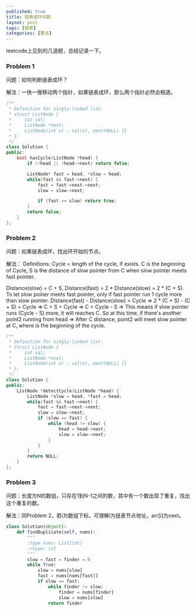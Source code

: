 ```yaml
---
published: true
title: 链表成环问题
layout: post
tags: [链表]
categories: [算法]
---
```

leetcode上见到的几道题，总结记录一下。

### Problem 1

问题：如何判断链表成环？

解法：一快一慢移动两个指针，如果链表成环，那么两个指针必然会相遇。

```c++
/**
 * Definition for singly-linked list.
 * struct ListNode {
 *     int val;
 *     ListNode *next;
 *     ListNode(int x) : val(x), next(NULL) {}
 * };
 */
class Solution {
public:
    bool hasCycle(ListNode *head) {
        if (!head || !head->next) return false;

        ListNode* fast = head, *slow = head;
        while(fast && fast->next) {
            fast = fast->next->next;
            slow = slow->next;

            if (fast == slow) return true;
        }
        return false;
    }
};
```

### Problem 2

问题：如果链表成环，找出环开始的节点。

解法：
Definitions: Cycle = length of the cycle, if exists. C is the beginning of Cycle, S is the distance of slow pointer from C when slow pointer meets fast pointer.

Distance(slow) = C + S, Distance(fast) = 2 * Distance(slow) = 2 * (C + S). To let slow poiner meets fast pointer, only if fast pointer run 1 cycle more than slow pointer. Distance(fast) - Distance(slow) = Cycle => 2 * (C + S) - (C + S) = Cycle => C + S = Cycle
=> C = Cycle - S => This means if slow pointer runs (Cycle - S) more, it will reaches C. So at this time, if there's another point2 running from head => After C distance, point2 will meet slow pointer at C, where is the beginning of the cycle.

```c++
/**
 * Definition for singly-linked list.
 * struct ListNode {
 *     int val;
 *     ListNode *next;
 *     ListNode(int x) : val(x), next(NULL) {}
 * };
 */
class Solution {
public:
    ListNode *detectCycle(ListNode *head) {
        ListNode *slow = head, *fast = head;
        while(fast && fast->next) {
            fast = fast->next->next;
            slow = slow->next;
            if (slow == fast) {
                while (head != slow) {
                    head = head->next;
                    slow = slow->next;
                }
            }
        }           
        return NULL;
    }
};
```

### Problem 3

问题：长度为N的数组，只存在1到N-1之间的数，其中有一个数出现了重复，找出这个重复的数。

解法：同Problem 2，若i为数组下标，可理解i为链表节点地址，arr[i]为next。

```python
class Solution(object):
    def findDuplicate(self, nums):
        """
        :type nums: List[int]
        :rtype: int
        """
        slow = fast = finder = 0
        while True:
            slow = nums[slow]
            fast = nums[nums[fast]]
            if slow == fast:
                while finder != slow:
                    finder = nums[finder]
                    slow = nums[slow]
                return finder
```

